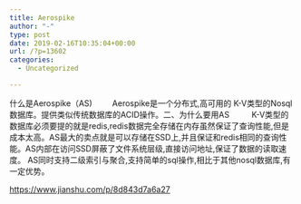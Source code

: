 ```yaml
---
title: Aerospike
author: "-"
type: post
date: 2019-02-16T10:35:04+00:00
url: /?p=13602
categories:
  - Uncategorized

---
```

什么是Aerospike（AS)         Aerospike是一个分布式,高可用的 K-V类型的Nosql数据库。提供类似传统数据库的ACID操作。二、为什么要用AS          K-V类型的数据库必须要提的就是redis,redis数据完全存储在内存虽然保证了查询性能,但是成本太高。AS最大的卖点就是可以存储在SSD上,并且保证和redis相同的查询性能。AS内部在访问SSD屏蔽了文件系统层级,直接访问地址,保证了数据的读取速度。 AS同时支持二级索引与聚合,支持简单的sql操作,相比于其他nosql数据库,有一定优势。

https://www.jianshu.com/p/8d843d7a6a27
